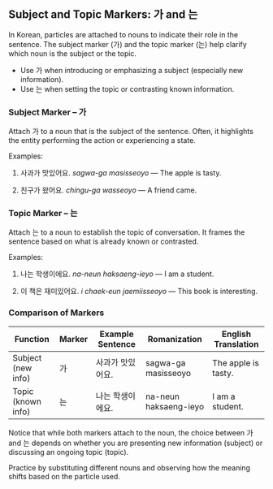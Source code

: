 ## Subject and Topic Markers: 가 and 는

In Korean, particles are attached to nouns to indicate their role in the sentence. The subject marker (가) and the topic marker (는) help clarify which noun is the subject or the topic.

- Use 가 when introducing or emphasizing a subject (especially new information).
- Use 는 when setting the topic or contrasting known information.

### Subject Marker – 가

Attach 가 to a noun that is the subject of the sentence. Often, it highlights the entity performing the action or experiencing a state.

Examples:

1. 사과가 맛있어요.
   *sagwa-ga masisseoyo* — The apple is tasty.

2. 친구가 왔어요.
   *chingu-ga wasseoyo* — A friend came.

### Topic Marker – 는

Attach 는 to a noun to establish the topic of conversation. It frames the sentence based on what is already known or contrasted.

Examples:

1. 나는 학생이에요.
   *na-neun haksaeng-ieyo* — I am a student.

2. 이 책은 재미있어요.
   *i chaek-eun jaemiisseoyo* — This book is interesting.

### Comparison of Markers

| Function          | Marker | Example Sentence            | Romanization                | English Translation              |
|-------------------|--------|-----------------------------|-----------------------------|----------------------------------|
| Subject (new info)| 가     | 사과가 맛있어요.             | sagwa-ga masisseoyo         | The apple is tasty.              |
| Topic (known info)| 는     | 나는 학생이에요.             | na-neun haksaeng-ieyo        | I am a student.                  |

Notice that while both markers attach to the noun, the choice between 가 and 는 depends on whether you are presenting new information (subject) or discussing an ongoing topic (topic).

Practice by substituting different nouns and observing how the meaning shifts based on the particle used.